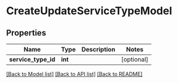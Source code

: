 # CreateUpdateServiceTypeModel

## Properties
Name | Type | Description | Notes
------------ | ------------- | ------------- | -------------
**service_type_id** | **int** |  | [optional] 

[[Back to Model list]](../README.md#documentation-for-models) [[Back to API list]](../README.md#documentation-for-api-endpoints) [[Back to README]](../README.md)

